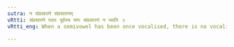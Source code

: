 ```yaml
---
sutra: न संप्रसारणे संप्रसारणम्
vRtti: संप्रसारणे परतः पूर्वस्य यणः संप्रसारणं न भवति ॥
vRtti_eng: When a semivowel has been once vocalised, there is no vocalisation of the other semivowel that may precede it in the same word.

---
```

